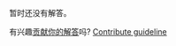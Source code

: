 
暂时还没有解答。

有兴趣[贡献你的解答](https://github.com/BFEdev/BFE.dev-solutions/blob/main/problem/implement-basic-throttle_zh.md)吗? [Contribute guideline](https://github.com/BFEdev/BFE.dev-solutions#how-to-contribute)

